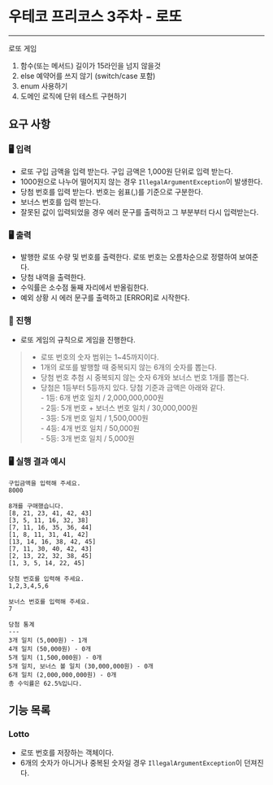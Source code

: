 # 우테코 프리코스 3주차 - 로또

---

로또 게임

1. 함수(또는 메서드) 길이가 15라인을 넘지 않을것
2. else 예약어를 쓰지 않기 (switch/case 포함)
3. enum 사용하기
4. 도메인 로직에 단위 테스트 구현하기

## 요구 사항

### 🖥️ 입력

- 로또 구입 금액을 입력 받는다. 구입 금액은 1,000원 단위로 입력 받는다.
- 1000원으로 나누어 떨어지지 않는 경우 `IllegalArgumentException`이 발생한다.
- 당첨 번호를 입력 받는다. 번호는 쉼표(,)를 기준으로 구분한다.
- 보너스 번호를 입력 받는다.
- 잘못된 값이 입력되었을 경우 에러 문구를 출력하고 그 부분부터 다시 입력받는다.

### 🖥️ 출력

- 발행한 로또 수량 및 번호를 출력한다. 로또 번호는 오름차순으로 정렬하여 보여준다.
- 당첨 내역을 출력한다.
- 수익률은 소수점 둘째 자리에서 반올림한다.
- 예외 상황 시 에러 문구를 출력하고 [ERROR]로 시작한다.

### 🎱 진행

- 로또 게임의 규칙으로 게임을 진행한다.

> - 로또 번호의 숫자 범위는 1~45까지이다.
>- 1개의 로또를 발행할 때 중복되지 않는 6개의 숫자를 뽑는다.
> - 당첨 번호 추첨 시 중복되지 않는 숫자 6개와 보너스 번호 1개를 뽑는다.
> - 당첨은 1등부터 5등까지 있다. 당첨 기준과 금액은 아래와 같다. </br>
    - 1등: 6개 번호 일치 / 2,000,000,000원 </br>
    - 2등: 5개 번호 + 보너스 번호 일치 / 30,000,000원 </br>
    - 3등: 5개 번호 일치 / 1,500,000원 </br>
    - 4등: 4개 번호 일치 / 50,000원 </br>
    - 5등: 3개 번호 일치 / 5,000원

### 🖥️ 실행 결과 예시

```
구입금액을 입력해 주세요.
8000

8개를 구매했습니다.
[8, 21, 23, 41, 42, 43] 
[3, 5, 11, 16, 32, 38] 
[7, 11, 16, 35, 36, 44] 
[1, 8, 11, 31, 41, 42] 
[13, 14, 16, 38, 42, 45] 
[7, 11, 30, 40, 42, 43] 
[2, 13, 22, 32, 38, 45] 
[1, 3, 5, 14, 22, 45]

당첨 번호를 입력해 주세요.
1,2,3,4,5,6

보너스 번호를 입력해 주세요.
7

당첨 통계
---
3개 일치 (5,000원) - 1개
4개 일치 (50,000원) - 0개
5개 일치 (1,500,000원) - 0개
5개 일치, 보너스 볼 일치 (30,000,000원) - 0개
6개 일치 (2,000,000,000원) - 0개
총 수익률은 62.5%입니다.
```

## 기능 목록

### Lotto

- 로또 번호를 저장하는 객체이다.
- 6개의 숫자가 아니거나 중복된 숫자일 경우 `IllegalArgumentException`이 던져진다.